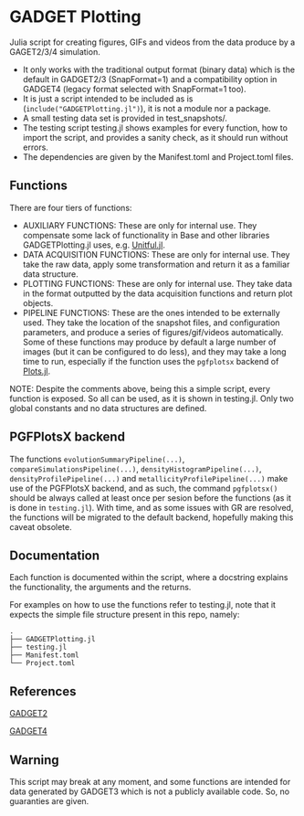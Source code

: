 # GADGET Plotting

Julia script for creating figures, GIFs and videos from the data produce by a GAGET2/3/4 simulation.

- It only works with the traditional output format (binary data) which is the default in GADGET2/3 (SnapFormat=1) and a compatibility option in GADGET4 (legacy format selected with SnapFormat=1 too).
- It is just a script intended to be included as is (`include("GADGETPlotting.jl")`), it is not a module nor a package.
- A small testing data set is provided in test_snapshots/.
- The testing script testing.jl shows examples for every function, how to import the script, and provides a sanity check, as it should run without errors.
- The dependencies are given by the Manifest.toml and Project.toml files.

## Functions

There are four tiers of functions:

- AUXILIARY FUNCTIONS: These are only for internal use. They compensate some lack of functionality in Base and other libraries GADGETPlotting.jl uses, e.g. [Unitful.jl](https://github.com/PainterQubits/Unitful.jl).
- DATA ACQUISITION FUNCTIONS: These are only for internal use. They take the raw data, apply some transformation and return it as a familiar data structure.
- PLOTTING FUNCTIONS: These are only for internal use. They take data in the format outputted by the data acquisition functions and return plot objects.
- PIPELINE FUNCTIONS: These are the ones intended to be externally used. They take the location of the snapshot files, and configuration parameters, and produce a series of figures/gif/videos automatically. Some of these functions may produce by default a large number of images (but it can be configured to do less), and they may take a long time to run, especially if the function uses the `pgfplotsx` backend of [Plots.jl](https://github.com/JuliaPlots/Plots.jl).

NOTE: Despite the comments above, being this a simple script, every function is exposed. So all can be used, as it is shown in testing.jl. Only two global constants and no data structures are defined.

## PGFPlotsX backend

The functions `evolutionSummaryPipeline(...)`, `compareSimulationsPipeline(...)`, `densityHistogramPipeline(...)`, `densityProfilePipeline(...)` and `metallicityProfilePipeline(...)` make use of the PGFPlotsX backend, and as such, the command `pgfplotsx()` should be always called at least once per sesion before the functions (as it is done in `testing.jl`). With time, and as some issues with GR are resolved, the functions will be migrated to the default backend, hopefully making this caveat obsolete.

## Documentation

Each function is documented within the script, where a docstring explains the functionality, the arguments and the returns.

For examples on how to use the functions refer to testing.jl, note that it expects the simple file structure present in this repo, namely:

    .
    ├── GADGETPlotting.jl 
    ├── testing.jl
    ├── Manifest.toml 
    └── Project.toml

## References

[GADGET2](https://wwwmpa.mpa-garching.mpg.de/gadget/)

[GADGET4](https://wwwmpa.mpa-garching.mpg.de/gadget4/)

## Warning

This script may break at any moment, and some functions are intended for data generated by GADGET3 which is not a publicly available code. So, no guaranties are given.
